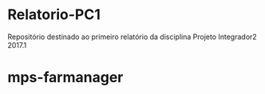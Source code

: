 # Relatorio-PC1
Repositório destinado ao primeiro relatório da disciplina Projeto Integrador2 2017.1
# mps-farmanager
